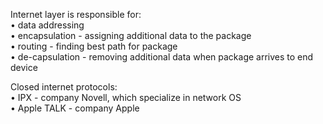 


  
Internet layer is responsible for:  
• data addressing  
• encapsulation - assigning additional data to the package  
• routing - finding best path for package  
• de-capsulation - removing additional data when package arrives to end device  
  
  
Closed internet protocols:  
• IPX - company Novell, which specialize in network OS  
• Apple TALK - company Apple  
  
